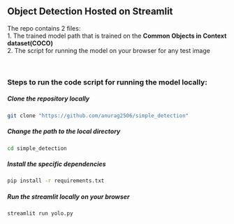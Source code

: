 <h2>Object Detection Hosted on Streamlit</h2>

<p> The repo contains 2 files: <br> 1. The trained model path that is trained on the <b>Common Objects in Context dataset(COCO)</b> <br> 2. The script for running the model on your browser for any test image </p>
<br>
<h3> Steps to run the code script for running the model locally:</h3>

<h5> Clone the repository locally</h5>

```bash
git clone "https://github.com/anurag2506/simple_detection"
```

<h5> Change the path to the local directory</h5>

```bash
cd simple_detection
```

<h5> Install the specific dependencies</h5>

```bash
pip install -r requirements.txt
```

<h5> Run the streamlit locally on your browser</h5>

```bash
streamlit run yolo.py
```
